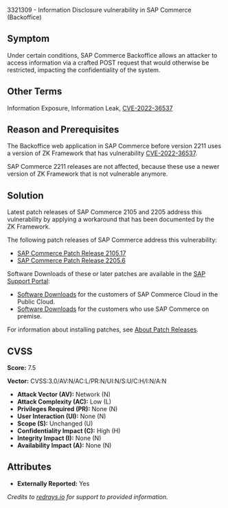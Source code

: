 3321309 - Information Disclosure vulnerability in SAP Commerce (Backoffice)

## Symptom

Under certain conditions, SAP Commerce Backoffice allows an attacker to access information via a crafted POST request that would otherwise be restricted, impacting the confidentiality of the system.

## Other Terms

Information Exposure, Information Leak, [CVE-2022-36537](https://www.cve.org/CVERecord?id=CVE-2022-36537)

## Reason and Prerequisites

The Backoffice web application in SAP Commerce before version 2211 uses a version of ZK Framework that has vulnerability [CVE-2022-36537](https://www.cve.org/CVERecord?id=CVE-2022-36537).

SAP Commerce 2211 releases are not affected, because these use a newer version of ZK Framework that is not vulnerable anymore.

## Solution

Latest patch releases of SAP Commerce 2105 and 2205 address this vulnerability by applying a workaround that has been documented by the ZK Framework.

The following patch releases of SAP Commerce address this vulnerability:

- [SAP Commerce Patch Release 2105.17](https://help.sap.com/docs/SAP_COMMERCE/eed845124da0491e875df8139c4e6e8c/f9b65161e1e645249542e59f42f64a7b.html?version=2105)
- [SAP Commerce Patch Release 2205.6](https://help.sap.com/docs/SAP_COMMERCE/eed845124da0491e875df8139c4e6e8c/f9b65161e1e645249542e59f42f64a7b.html?version=2205)

Software Downloads of these or later patches are available in the [SAP Support Portal](https://me.sap.com/):

- [Software Downloads](https://launchpad.support.sap.com/#/softwarecenter/template/products/_APP=00200682500000001943&_EVENT=NEXT&HEADER=Y&FUNCTIONBAR=Y&EVENT=TREE&NE=NAVIGATE&ENR=73555000100800001224&V=MAINT&TA=ACTUAL/SAP%20COMMERCE%20CLOUD%20V2) for the customers of SAP Commerce Cloud in the Public Cloud.
- [Software Downloads](https://launchpad.support.sap.com/#/softwarecenter/template/products/%20_APP=00200682500000001943&_EVENT=DISPHIER&HEADER=Y&FUNCTIONBAR=N&EVENT=TREE&NE=NAVIGATE&ENR=67837800100800007216&V=INST&TA=ACTUAL&PAGE=SEARCH/SAP%20COMMERCE) for the customers who use SAP Commerce on premise.

For information about installing patches, see [About Patch Releases](https://help.sap.com/docs/SAP_COMMERCE/eed845124da0491e875df8139c4e6e8c/8c25978386691014b4abdd61376acd24.html?locale=en-US).

## CVSS

**Score:** 7.5

**Vector:** CVSS:3.0/AV:N/AC:L/PR:N/UI:N/S:U/C:H/I:N/A:N

- **Attack Vector (AV):** Network (N)
- **Attack Complexity (AC):** Low (L)
- **Privileges Required (PR):** None (N)
- **User Interaction (UI):** None (N)
- **Scope (S):** Unchanged (U)
- **Confidentiality Impact (C):** High (H)
- **Integrity Impact (I):** None (N)
- **Availability Impact (A):** None (N)

## Attributes

- **Externally Reported:** Yes

*Credits to [redrays.io](https://redrays.io) for support to provided information.*